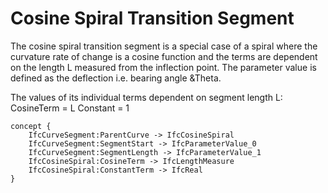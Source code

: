 Cosine Spiral Transition Segment
================================

The cosine spiral transition segment is a special case of a spiral where the curvature rate of change is a cosine function and the terms are dependent on the length L measured from the inflection point. The parameter value is defined as the deflection i.e. bearing angle &Theta.

The values of its individual terms dependent on segment length L:
CosineTerm = L
Constant = 1

```
concept {
    IfcCurveSegment:ParentCurve -> IfcCosineSpiral
    IfcCurveSegment:SegmentStart -> IfcParameterValue_0
    IfcCurveSegment:SegmentLength -> IfcParameterValue_1
    IfcCosineSpiral:CosineTerm -> IfcLengthMeasure
    IfcCosineSpiral:ConstantTerm -> IfcReal
}
```

